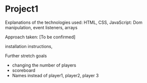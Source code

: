 # Project1

Explanations of the technologies used: HTML, CSS, JavaScript: Dom manipulation, event listeners, arrays

Approach taken:
[To be confirmed]

installation instructions,

Further stretch goals

- changing the number of players
- scoreboard
- Names instead of player1, player2, player 3
